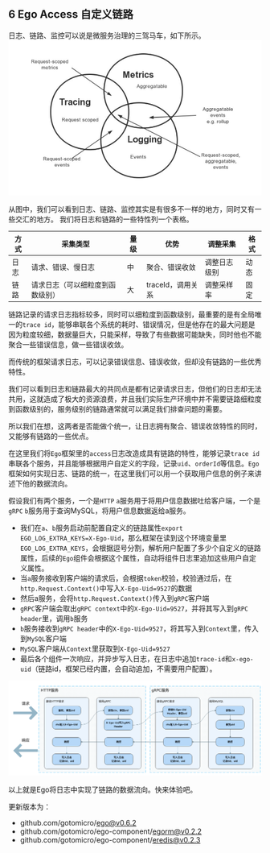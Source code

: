 ## 6 Ego Access 自定义链路

日志、链路、监控可以说是微服务治理的三驾马车，如下所示。
![img_1.png](../../images/egoaccesstrace1.png)

从图中，我们可以看到日志、链路、监控其实是有很多不一样的地方，同时又有一些交汇的地方。 我们将日志和链路的一些特性列一个表格。

| 方式    | 采集类型  | 量级    |  优势    | 调整采集   |格式   |
|  ----  | ----  | ---- |---- |---- | ----  |
| 日志    | 请求、错误、慢日志 | 中 | 聚合、错误收敛 | 调整日志级别 | 动态   |
| 链路    | 请求日志（可以细粒度到函数级别） | 大 | traceId，调用关系  | 调整采样率| 固定   |

链路记录的请求日志指标较多，同时可以细粒度到函数级别，最重要的是有全局唯一的`trace id`，能够串联各个系统的耗时、错误情况，但是他存在的最大问题是因为粒度较细，数据量巨大，只能采样，导致了有些数据可能缺失，同时他也不能聚合一些错误信息，做一些错误收敛。

而传统的框架请求日志，可以记录错误信息、错误收敛，但却没有链路的一些优秀特性。

我们可以看到日志和链路最大的共同点是都有记录请求日志，但他们的日志却无法共用，这就造成了极大的资源浪费，并且我们实际生产环境中并不需要链路细粒度到函数级别的，服务级别的链路通常就可以满足我们排查问题的需要。

所以我们在想，这两者是否能做个统一，让日志拥有聚合、错误收敛特性的同时，又能够有链路的一些优点。

在这里我们将`Ego`框架里的`access`日志改造成具有链路的特性，能够记录`trace id`串联各个服务，并且能够根据用户自定义的字段，记录`uid`、`orderId`等信息。`Ego`框架如何实现日志、链路的统一，在这里我们可以用一个获取用户信息的例子来讲述下他的数据流向。

假设我们有两个服务，一个是`HTTP` `a`服务用于将用户信息数据吐给客户端，一个是`gRPC` `b`服务用于查询MySQL，将用户信息数据返给a服务。

* 我们在`a`、`b`服务启动前配置自定义的链路属性`export EGO_LOG_EXTRA_KEYS=X-Ego-Uid`，那么框架在读到这个环境变量里`EGO_LOG_EXTRA_KEYS`，会根据逗号分割，解析用户配置了多少个自定义的链路属性，后续的`Ego`组件会根据这个属性，自动将组件日志里追加这些用户自定义属性。
* 当`a`服务接收到客户端的请求后，会根据`token`校验，校验通过后，在`http.Request.Context()`中写入`X-Ego-Uid=9527`的数据
* 然后a服务，会将`http.Request.Context()`传入到`gRPC`客户端
* `gRPC`客户端会取出`gRPC context`中的`X-Ego-Uid=9527`，并将其写入到`gRPC header`里，调用`b`服务
* `b`服务接收到`gRPC header`中的`X-Ego-Uid=9527`，将其写入到`Context`里，传入到`MySQL`客户端
* `MySQL`客户端从`Context`里获取到`X-Ego-Uid=9527`
* 最后各个组件一次响应，并异步写入日志，在日志中追加`trace-id`和`x-ego-uid`（链路id，框架已经内置，会自动追加，不需要用户配置）。

![img.png](../../images/egoaccesstrace2.png)

以上就是Ego将日志中实现了链路的数据流向。快来体验吧。

更新版本为：
* github.com/gotomicro/ego@v0.6.2
* github.com/gotomicro/ego-component/egorm@v0.2.2
* github.com/gotomicro/ego-component/eredis@v0.2.3